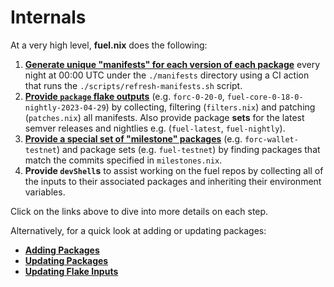 # Internals

At a very high level, **fuel.nix** does the following:

1. [**Generate unique "manifests" for each version of each package**](./internals/generating-manifests.html)
   every night at 00:00 UTC under the `./manifests` directory using a CI action
   that runs the `./scripts/refresh-manifests.sh` script.
2. [**Provide `package` flake outputs**](./internals/providing-packages.html)
   (e.g. `forc-0-20-0`, `fuel-core-0-18-0-nightly-2023-04-29`) by collecting,
   filtering (`filters.nix`) and patching (`patches.nix`) all manifests. Also
   provide package **sets** for the latest semver releases and nightlies e.g.
   (`fuel-latest`, `fuel-nightly`).
3. [**Provide a special set of "milestone" packages**](./internals/providing-milestones.html)
   (e.g. `forc-wallet-testnet`) and package sets (e.g. `fuel-testnet`) by finding
   packages that match the commits specified in `milestones.nix`.
4. **Provide `devShell`s** to assist working on the fuel repos by collecting all
   of the inputs to their associated packages and inheriting their environment
   variables.

Click on the links above to dive into more details on each step.

Alternatively, for a quick look at adding or updating packages:

- [**Adding Packages**](./adding-packages.html)
- [**Updating Packages**](./updating-packages.html)
- [**Updating Flake Inputs**](./updating-flake-inputs.html)
